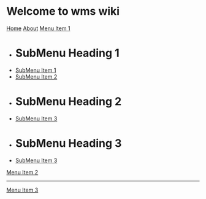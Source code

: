 # Welcome to wms wiki

[Home](home.md)
[About](about.md)
[Menu Item 1]()

  * # SubMenu Heading 1
  * [SubMenu Item 1](subitem1.md)
  * [SubMenu Item 2](subitem2.md)
  * # SubMenu Heading 2
  * [SubMenu Item 3](subitem3.md)
  * # SubMenu Heading 3
  * [SubMenu Item 3](subitem3.md)

[Menu Item 2](item2.md)
- - - -
[Menu Item 3](item3.md)
